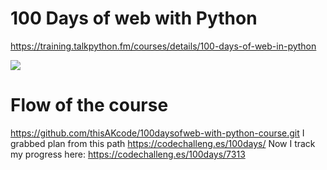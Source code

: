 # 100 Days of web with Python
https://training.talkpython.fm/courses/details/100-days-of-web-in-python

![](https://raw.githubusercontent.com/talkpython/100daysofweb-with-python-course/master/readme_resources/100days-web.png?token=AAPQ62OROPS5REVP3COFPSS4ZIIEW)
# Flow of the course

https://github.com/thisAKcode/100daysofweb-with-python-course.git
I grabbed plan from this path 
https://codechalleng.es/100days/
Now I track my progress here:
https://codechalleng.es/100days/7313

